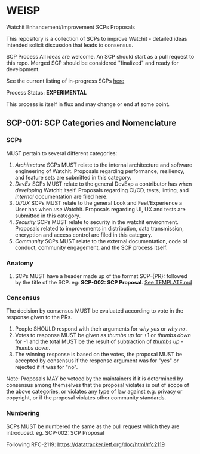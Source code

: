 # WEISP
Watchit Enhancement/Improvement SCPs Proposals

This repository is a collection of SCPs to improve Watchit - detailed ideas intended solicit discussion that leads to consensus.

SCP Process
All ideas are welcome. An SCP should start as a pull request to this repo. Merged SCP should be considered "finalized" and ready for development.

See the current listing of in-progress SCPs [here](https://github.com/ZorrillosDev/WEWIP/pulls)

Process Status: **EXPERIMENTAL**

This process is itself in flux and may change or end at some point.


## SCP-001: SCP Categories and Nomenclature

### SCPs

MUST pertain to several different categories:

1. *Architecture* SCPs MUST relate to the internal architecture and software engineering of Watchit. Proposals regarding performance, resiliency, and feature sets are submitted in this category.
2. *DevEx* SCPs MUST relate to the general DevExp a contributor has when _developing_ Watchit itself. Proposals regarding CI/CD, tests, linting, and *internal* documentation are filed here.
3. *UI/UX* SCPs MUST relate to the general Look and Feel/Experience a User has when _use_ Watchit. Proposals regarding UI, UX and tests are submitted in this category.
4. *Security* SCPs MUST relate to security in the watchit environment. Proposals related to improvements in distribution, data transmission, encryption and access control are filed in this category.
5. *Community* SCPs MUST relate to the external documentation, code of conduct, community engagement, and the SCP process itself.


### Anatomy

1. SCPs MUST have a header made up of the format SCP-{PR}: followed by the title of the SCP. eg: **SCP-002: SCP Proposal**. [See TEMPLATE.md](TEMPLATE.md) 

### Concensus

The decision by consensus MUST be evaluated according to vote in the response given to the PRs.

1. People SHOULD respond with their arguments for *why yes* or *why no*.
2. Votes to response MUST be given as *thumbs up* for +1 or *thumbs down* for -1 and the total MUST be the result of subtraction of *thumbs up* - *thumbs down*.
3. The winning response is based on the votes, the proposal MUST be accepted by consensus if the response argument was for "yes" or rejected if it was for "no".

Note: Proposals MAY be vetoed by the maintainers if it is determined by consensus among themselves that the proposal violates is out of scope of the above categories, or violates any type of law against e.g. privacy or copyright, or if the proposal violates other community standards.


### Numbering

SCPs MUST be numbered the same as the pull request which they are introduced.
eg. SCP-002: SCP Proposal

Following RFC-2119:
https://datatracker.ietf.org/doc/html/rfc2119
